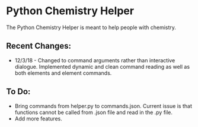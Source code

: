 # Python Chemistry Helper
The Python Chemistry Helper is meant to help people with chemistry.
## Recent Changes:
* 12/3/18 - Changed to command arguments rather than interactive dialogue. Implemented dynamic and clean command reading as well as both elements and element commands.
## To Do:
* Bring commands from helper.py to commands.json. Current issue is that functions cannot be called from .json file and read in the .py file.
* Add more features.
